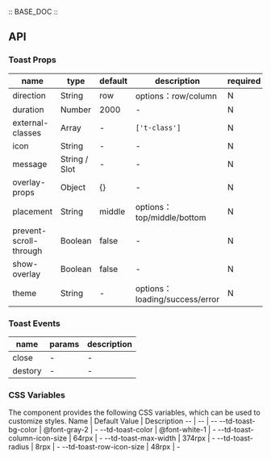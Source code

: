 :: BASE_DOC ::

## API

### Toast Props

 name                   | type          | default | description                   | required 
------------------------|---------------|---------|-------------------------------|----------
 direction              | String        | row     | options：row/column            | N        
 duration               | Number        | 2000    | \-                            | N        
 external-classes       | Array         | -       | `['t-class']`                 | N        
 icon                   | String        | -       | \-                            | N        
 message                | String / Slot | -       | \-                            | N        
 overlay-props          | Object        | {}      | \-                            | N        
 placement              | String        | middle  | options： top/middle/bottom    | N        
 prevent-scroll-through | Boolean       | false   | \-                            | N        
 show-overlay           | Boolean       | false   | \-                            | N        
 theme                  | String        | -       | options：loading/success/error | N        

### Toast Events

 name    | params | description 
---------|--------|-------------
 close   | \-     | \-          
 destory | \-     | \-          

### CSS Variables

The component provides the following CSS variables, which can be used to customize styles.
Name | Default Value | Description
-- | -- | --
--td-toast-bg-color | @font-gray-2 | -
--td-toast-color | @font-white-1 | -
--td-toast-column-icon-size | 64rpx | -
--td-toast-max-width | 374rpx | -
--td-toast-radius | 8rpx | -
--td-toast-row-icon-size | 48rpx | - 
